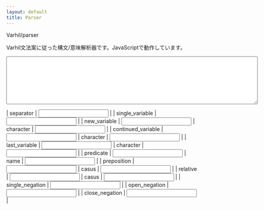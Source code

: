 ```yaml
---
layout: default
title: Parser
---
```

Varhil/parser

Varhil文法案に従った構文/意味解析器です。JavaScriptで動作しています。

<textarea id="input" rows="8" cols="80"></textarea>
<div id="output"></div>
<div id="error"></div>

| separator | <input type="text" id="separator_pattern"> |
| single_variable | <input type="text" id="single_variable_pattern"> |
| new_variable | <input type="text" id="new_variable_pattern"> | character | <input type="text" id="new_variable_replacer"> |
| continued_variable | <input type="text" id="continued_variable_pattern"> | character | <input type="text" id="continued_variable_replacer"> |
| last_variable | <input type="text" id="last_variable_pattern"> | character | <input type="text" id="last_variable_replacer"> |
| predicate | <input type="text" id="predicate_pattern"> | name | <input type="text" id="predicate_replacer"> |
| preposition | <input type="text" id="preposition_pattern"> | casus | <input type="text" id="preposition_replacer"> |
| relative | <input type="text" id="relative_pattern"> | casus | <input type="text" id="relative_replacer"> |
| single_negation | <input type="text" id="single_negation_pattern"> |
| open_negation | <input type="text" id="open_negation_pattern"> |
| close_negation | <input type="text" id="close_negation_pattern"> |

<script type="text/javascript" src="main.js"></script>
